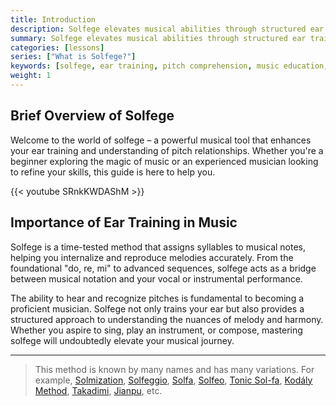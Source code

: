```yaml
---
title: Introduction
description: Solfege elevates musical abilities through structured ear training and pitch comprehension.
summary: Solfege elevates musical abilities through structured ear training and pitch comprehension.
categories: [lessons]
series: ["What is Solfege?"]
keywords: [solfege, ear training, pitch comprehension, music education, do re mi, solmization, solfeggio, solfa, solfeo, tonic sol-fa, kodály method, takadimi, jianpu, musical notation, harmony, melody, musician, music theory]
weight: 1
---
```


## Brief Overview of Solfege

Welcome to the world of solfege – a powerful musical tool that enhances your ear training and understanding of pitch relationships. Whether you're a beginner exploring the magic of music or an experienced musician looking to refine your skills, this guide is here to help you.

{{< youtube SRnkKWDAShM >}}


## Importance of Ear Training in Music

Solfege is a time-tested method that assigns syllables to musical notes, helping you internalize and reproduce melodies accurately. From the foundational "do, re, mi" to advanced sequences, solfege acts as a bridge between musical notation and your vocal or instrumental performance.

The ability to hear and recognize pitches is fundamental to becoming a proficient musician. Solfege not only trains your ear but also provides a structured approach to understanding the nuances of melody and harmony. Whether you aspire to sing, play an instrument, or compose, mastering solfege will undoubtedly elevate your musical journey.


---

> This method is known by many names and has many variations. For example,
[Solmization](https://en.wikipedia.org/wiki/Solmization),
[Solfeggio](https://en.wikipedia.org/wiki/Solf%C3%A8ge),
[Solfa](https://en.wikipedia.org/wiki/Solf%C3%A8ge),
[Solfeo](https://en.wikipedia.org/wiki/Solf%C3%A8ge),
[Tonic Sol-fa](https://en.wikipedia.org/wiki/Tonic_sol-fa),
[Kodály Method](https://en.wikipedia.org/wiki/Kod%C3%A1ly_method),
[Takadimi](https://en.wikipedia.org/wiki/Takadimi),
[Jianpu](https://en.wikipedia.org/wiki/Numbered_musical_notation),
etc.

